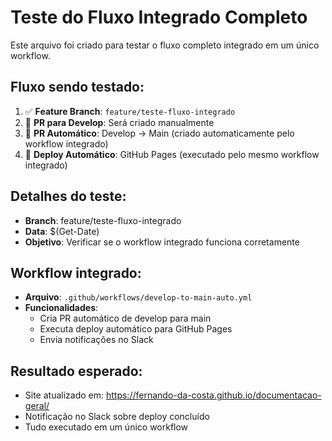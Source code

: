 # Teste do Fluxo Integrado Completo

Este arquivo foi criado para testar o fluxo completo integrado em um único workflow.

## Fluxo sendo testado:

1. ✅ **Feature Branch**: `feature/teste-fluxo-integrado`
2. 🔄 **PR para Develop**: Será criado manualmente
3. 🔄 **PR Automático**: Develop → Main (criado automaticamente pelo workflow integrado)
4. 🔄 **Deploy Automático**: GitHub Pages (executado pelo mesmo workflow integrado)

## Detalhes do teste:
- **Branch**: feature/teste-fluxo-integrado
- **Data**: $(Get-Date)
- **Objetivo**: Verificar se o workflow integrado funciona corretamente

## Workflow integrado:
- **Arquivo**: `.github/workflows/develop-to-main-auto.yml`
- **Funcionalidades**:
  - Cria PR automático de develop para main
  - Executa deploy automático para GitHub Pages
  - Envia notificações no Slack

## Resultado esperado:
- Site atualizado em: https://fernando-da-costa.github.io/documentacao-geral/
- Notificação no Slack sobre deploy concluído
- Tudo executado em um único workflow 